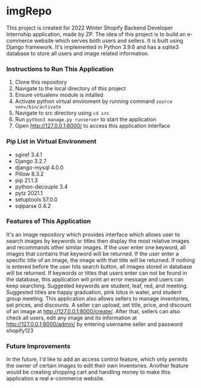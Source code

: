 # imgRepo

This project is created for 2022 Winter Shopify Backend Developer Internship application, made by ZP. The idea of this project is to build an e-commerce website which serves both users and sellers.
It is built using Django framework. It's implemented in Python 3.9.6 and has a sqlite3 database to store all users and image related information.



### Instructions to Run This Application
1. Clone this repository
2. Navigate to the local directory of this project
3. Ensure virtualenv module is intalled
4. Activate python virtual enviroment by running command `source venv/bin/activate`
5. Navigate to src directory using `cd src`
6. Run `python3 manage.py runserver` to start the application
7. Open http://127.0.0.1:8000/ to access this application interface



### Pip List in Virtual Environment
- sgiref      3.4.1
- Django       3.2.7
- django-mysql 4.0.0
- Pillow       8.3.2
- pip          21.1.3
- python-decouple 3.4
- pytz         2021.1
- setuptools   57.0.0
- sqlparse     0.4.2



### Features of This Application
It's an image repository which provides interface which allows user to search images by keywords or titles then display the most relative images and recommands other similar images. If the user enter one keyword, all images that contains that keyword will be returned. If the user enter a specific title of an image, the image with that title will be returned. If nothing is entered before the user hits search button, all images stored in database will be returned. If keywords or titles that users enter can not be found in the database, this application will print an error message and users can keep searching. Suggested keywords are student, leaf, red, and meeting. Suggested titles are happy graduation, pink lotus in water, and student group meeting. 
This application also allows sellers to manage inventories, set prices, and discounts. A seller can upload, set title, price, and discount of an image at http://127.0.0.1:8000/create/. After that, sellers can also check all users, edit any image and its information at http://127.0.0.1:8000/admin/ by entering username seller and password shopify123



### Future Improvements
In the future, I'd like to add an access control feature, which only permits the owner of certain images to edit their own inventories. Another feature would be creating shopping cart and handling money to make this application a real e-commerce website.
